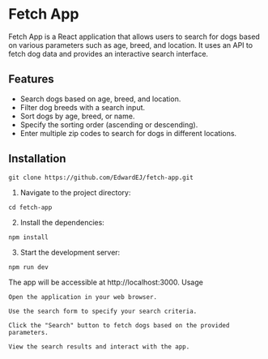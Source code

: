 # Fetch App

Fetch App is a React application that allows users to search for dogs based on various parameters such as age, breed, and location. It uses an API to fetch dog data and provides an interactive search interface.

## Features

- Search dogs based on age, breed, and location.
- Filter dog breeds with a search input.
- Sort dogs by age, breed, or name.
- Specify the sorting order (ascending or descending).
- Enter multiple zip codes to search for dogs in different locations.

## Installation
```
git clone https://github.com/EdwardEJ/fetch-app.git
```
1. Navigate to the project directory:
```
cd fetch-app
```
2. Install the dependencies:
```
npm install
```
3. Start the development server:
```
npm run dev
```

The app will be accessible at http://localhost:3000.
Usage

    Open the application in your web browser.

    Use the search form to specify your search criteria.

    Click the "Search" button to fetch dogs based on the provided parameters.

    View the search results and interact with the app.

